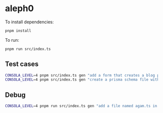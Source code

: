 # aleph0

To install dependencies:

```bash
pnpm install
```

To run:

```bash
pnpm run src/index.ts
```

## Test cases

```bash
CONSOLA_LEVEL=4 pnpm src/index.ts gen "add a form that creates a blog post" -p ../examples/next
CONSOLA_LEVEL=4 pnpm src/index.ts gen "create a prisma schema file with a blog model" -p ../examples/next
```

## Debug

```bash
CONSOLA_LEVEL=4 pnpm run src/index.ts gen "add a file named agam.ts in the app/ folder" -p ../examples/next -rd false
```
